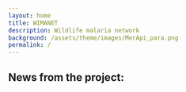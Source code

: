 ```yaml
---
layout: home
title: WIMANET
description: Wildlife malaria network
background: /assets/theme/images/MerApi_para.png
permalink: /
---
```


## News from the project:

